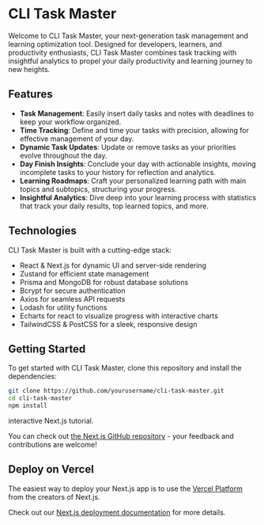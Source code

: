 # CLI Task Master

Welcome to CLI Task Master, your next-generation task management and learning optimization tool. Designed for developers, learners, and productivity enthusiasts, CLI Task Master combines task tracking with insightful analytics to propel your daily productivity and learning journey to new heights.

## Features

- **Task Management**: Easily insert daily tasks and notes with deadlines to keep your workflow organized.
- **Time Tracking**: Define and time your tasks with precision, allowing for effective management of your day.
- **Dynamic Task Updates**: Update or remove tasks as your priorities evolve throughout the day.
- **Day Finish Insights**: Conclude your day with actionable insights, moving incomplete tasks to your history for reflection and analytics.
- **Learning Roadmaps**: Craft your personalized learning path with main topics and subtopics, structuring your progress.
- **Insightful Analytics**: Dive deep into your learning process with statistics that track your daily results, top learned topics, and more.

## Technologies 

CLI Task Master is built with a cutting-edge stack:

- React & Next.js for dynamic UI and server-side rendering
- Zustand for efficient state management
- Prisma and MongoDB for robust database solutions
- Bcrypt for secure authentication
- Axios for seamless API requests
- Lodash for utility functions
- Echarts for react to visualize progress with interactive charts
- TailwindCSS & PostCSS for a sleek, responsive design

## Getting Started

To get started with CLI Task Master, clone this repository and install the dependencies:

```bash
git clone https://github.com/yourusername/cli-task-master.git
cd cli-task-master
npm install
```
 interactive Next.js tutorial.

You can check out [the Next.js GitHub repository](https://github.com/vercel/next.js/) - your feedback and contributions are welcome!

## Deploy on Vercel

The easiest way to deploy your Next.js app is to use the [Vercel Platform](https://vercel.com/new?utm_medium=default-template&filter=next.js&utm_source=create-next-app&utm_campaign=create-next-app-readme) from the creators of Next.js.

Check out our [Next.js deployment documentation](https://nextjs.org/docs/deployment) for more details.
